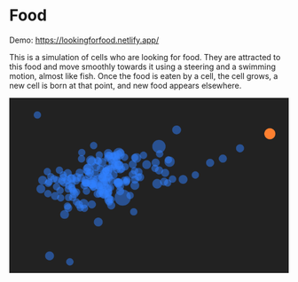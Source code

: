 # Food

Demo: https://lookingforfood.netlify.app/

This is a simulation of cells who are looking for food. They are attracted to this food and move smoothly towards it using a steering and a swimming motion, almost like fish. Once the food is eaten by a cell, the cell grows, a new cell is born at that point, and new food appears elsewhere.

![Screenshot](./img/screenshot.png)
